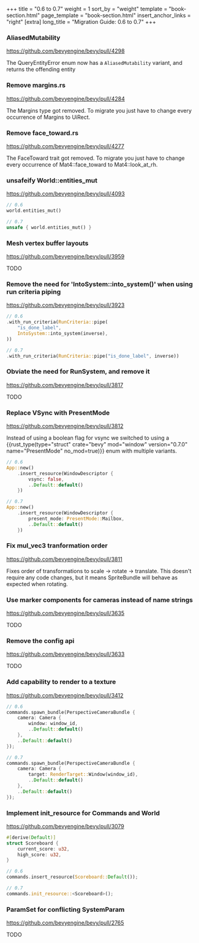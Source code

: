 +++
title = "0.6 to 0.7"
weight = 1
sort_by = "weight"
template = "book-section.html"
page_template = "book-section.html"
insert_anchor_links = "right"
[extra]
long_title = "Migration Guide: 0.6 to 0.7"
+++

<!-- Github filter used to find the relevant PRs "is:pr label:C-Breaking-Change closed:>2022-02-01 [Merged by Bors]" -->

### AliasedMutability

<https://github.com/bevyengine/bevy/pull/4298>

The QueryEntityError enum now has a `AliasedMutability` variant, and returns the offending entity

### Remove margins.rs

<https://github.com/bevyengine/bevy/pull/4284>

The Margins type got removed. To migrate you just have to change every occurrence of Margins to UiRect.

### Remove face_toward.rs

<https://github.com/bevyengine/bevy/pull/4277>

The FaceToward trait got removed. To migrate you just have to change every occurrence of Mat4::face_toward to Mat4::look_at_rh.

### unsafeify World::entities_mut

<https://github.com/bevyengine/bevy/pull/4093>

```rs
// 0.6
world.entities_mut()

// 0.7
unsafe { world.entities_mut() }
```

### Mesh vertex buffer layouts

<https://github.com/bevyengine/bevy/pull/3959>

TODO

### Remove the need for 'IntoSystem::into_system()' when using run criteria piping

<https://github.com/bevyengine/bevy/pull/3923>

```rs
// 0.6
.with_run_criteria(RunCriteria::pipe(
    "is_done_label",
    IntoSystem::into_system(inverse),
))

// 0.7
.with_run_criteria(RunCriteria::pipe("is_done_label", inverse))
```

### Obviate the need for RunSystem, and remove it

<https://github.com/bevyengine/bevy/pull/3817>

TODO

### Replace VSync with PresentMode

https://github.com/bevyengine/bevy/pull/3812

Instead of using a boolean flag for vsync we switched to using a {{rust_type(type="struct" crate="bevy" mod="window" version="0.7.0" name="PresentMode" no_mod=true)}} enum with multiple variants.

```rs
// 0.6
App::new()
    .insert_resource(WindowDescriptor {
        vsync: false,
        ..Default::default()
    })

// 0.7
App::new()
    .insert_resource(WindowDescriptor {
        present_mode: PresentMode::Mailbox,
        ..Default::default()
    })
```

### Fix mul_vec3 tranformation order

<https://github.com/bevyengine/bevy/pull/3811>

Fixes order of transformations to scale -> rotate -> translate. This doesn't require any code changes, but it means SpriteBundle will behave as expected when rotating.

### Use marker components for cameras instead of name strings

<https://github.com/bevyengine/bevy/pull/3635>

TODO

### Remove the config api

<https://github.com/bevyengine/bevy/pull/3633>

TODO

### Add capability to render to a texture

<https://github.com/bevyengine/bevy/pull/3412>

```rs
// 0.6
commands.spawn_bundle(PerspectiveCameraBundle {
    camera: Camera {
        window: window_id,
        ..Default::default()
    },
    ..Default::default()
});

// 0.7
commands.spawn_bundle(PerspectiveCameraBundle {
    camera: Camera {
        target: RenderTarget::Window(window_id),
        ..Default::default()
    },
    ..Default::default()
});
```

### Implement init_resource for Commands and World

<https://github.com/bevyengine/bevy/pull/3079>

```rs
#[derive(Default)]
struct Scoreboard {
    current_score: u32,
    high_score: u32,
}

// 0.6
commands.insert_resource(Scoreboard::Default());

// 0.7
commands.init_resource::<Scoreboard>();
```

### ParamSet for conflicting SystemParam

<https://github.com/bevyengine/bevy/pull/2765>

TODO